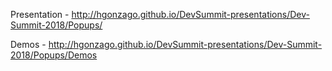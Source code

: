 Presentation - http://hgonzago.github.io/DevSummit-presentations/Dev-Summit-2018/Popups/

Demos - http://hgonzago.github.io/DevSummit-presentations/Dev-Summit-2018/Popups/Demos
